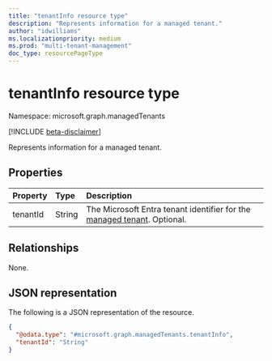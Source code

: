 ```yaml
---
title: "tenantInfo resource type"
description: "Represents information for a managed tenant."
author: "idwilliams"
ms.localizationpriority: medium
ms.prod: "multi-tenant-management"
doc_type: resourcePageType
---
```


# tenantInfo resource type

Namespace: microsoft.graph.managedTenants

[!INCLUDE [beta-disclaimer](../../includes/beta-disclaimer.md)]

Represents information for a managed tenant.

## Properties
|Property|Type|Description|
|:---|:---|:---|
|tenantId|String|The Microsoft Entra tenant identifier for the [managed tenant](../resources/managedtenants-tenant.md). Optional.|

## Relationships
None.

## JSON representation
The following is a JSON representation of the resource.
<!-- {
  "blockType": "resource",
  "@odata.type": "microsoft.graph.managedTenants.tenantInfo"
}
-->
``` json
{
  "@odata.type": "#microsoft.graph.managedTenants.tenantInfo",
  "tenantId": "String"
}
```

